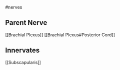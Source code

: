 #nerves 

## Parent Nerve
[[Brachial Plexus]] [[Brachial Plexus#Posterior Cord]]


## Innervates
[[Subscapularis]]
